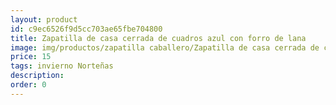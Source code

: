 ```yaml
---
layout: product
id: c9ec6526f9d5cc703ae65fbe704800
title: Zapatilla de casa cerrada de cuadros azul con forro de lana
image: img/productos/zapatilla caballero/Zapatilla de casa cerrada de cuadros azul con forro de lana=15=invierno Norteñas.webp
price: 15
tags: invierno Norteñas
description: 
order: 0
---
```

